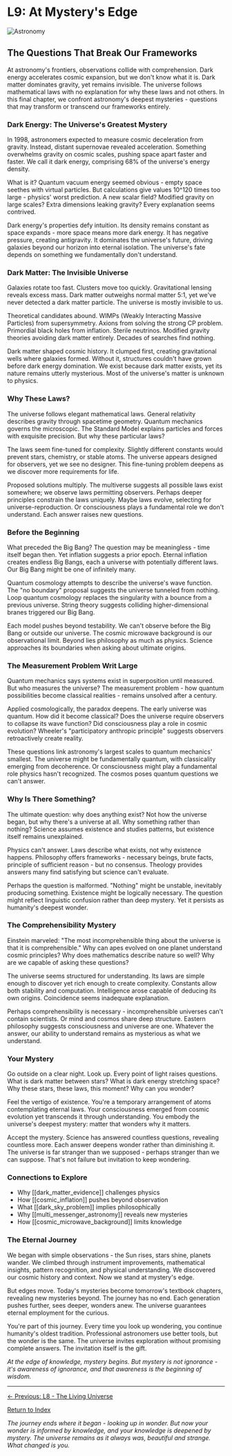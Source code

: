 # L9: At Mystery's Edge

![Astronomy](../cover/astronomy.png)

## The Questions That Break Our Frameworks

At astronomy's frontiers, observations collide with comprehension. Dark energy accelerates cosmic expansion, but we don't know what it is. Dark matter dominates gravity, yet remains invisible. The universe follows mathematical laws with no explanation for why these laws and not others. In this final chapter, we confront astronomy's deepest mysteries - questions that may transform or transcend our frameworks entirely.

### Dark Energy: The Universe's Greatest Mystery

In 1998, astronomers expected to measure cosmic deceleration from gravity. Instead, distant supernovae revealed acceleration. Something overwhelms gravity on cosmic scales, pushing space apart faster and faster. We call it dark energy, comprising 68% of the universe's energy density.

What is it? Quantum vacuum energy seemed obvious - empty space seethes with virtual particles. But calculations give values 10^120 times too large - physics' worst prediction. A new scalar field? Modified gravity on large scales? Extra dimensions leaking gravity? Every explanation seems contrived.

Dark energy's properties defy intuition. Its density remains constant as space expands - more space means more dark energy. It has negative pressure, creating antigravity. It dominates the universe's future, driving galaxies beyond our horizon into eternal isolation. The universe's fate depends on something we fundamentally don't understand.

### Dark Matter: The Invisible Universe

Galaxies rotate too fast. Clusters move too quickly. Gravitational lensing reveals excess mass. Dark matter outweighs normal matter 5:1, yet we've never detected a dark matter particle. The universe is mostly invisible to us.

Theoretical candidates abound. WIMPs (Weakly Interacting Massive Particles) from supersymmetry. Axions from solving the strong CP problem. Primordial black holes from inflation. Sterile neutrinos. Modified gravity theories avoiding dark matter entirely. Decades of searches find nothing.

Dark matter shaped cosmic history. It clumped first, creating gravitational wells where galaxies formed. Without it, structures couldn't have grown before dark energy domination. We exist because dark matter exists, yet its nature remains utterly mysterious. Most of the universe's matter is unknown to physics.

### Why These Laws?

The universe follows elegant mathematical laws. General relativity describes gravity through spacetime geometry. Quantum mechanics governs the microscopic. The Standard Model explains particles and forces with exquisite precision. But why these particular laws?

The laws seem fine-tuned for complexity. Slightly different constants would prevent stars, chemistry, or stable atoms. The universe appears designed for observers, yet we see no designer. This fine-tuning problem deepens as we discover more requirements for life.

Proposed solutions multiply. The multiverse suggests all possible laws exist somewhere; we observe laws permitting observers. Perhaps deeper principles constrain the laws uniquely. Maybe laws evolve, selecting for universe-reproduction. Or consciousness plays a fundamental role we don't understand. Each answer raises new questions.

### Before the Beginning

What preceded the Big Bang? The question may be meaningless - time itself began then. Yet inflation suggests a prior epoch. Eternal inflation creates endless Big Bangs, each a universe with potentially different laws. Our Big Bang might be one of infinitely many.

Quantum cosmology attempts to describe the universe's wave function. The "no boundary" proposal suggests the universe tunneled from nothing. Loop quantum cosmology replaces the singularity with a bounce from a previous universe. String theory suggests colliding higher-dimensional branes triggered our Big Bang.

Each model pushes beyond testability. We can't observe before the Big Bang or outside our universe. The cosmic microwave background is our observational limit. Beyond lies philosophy as much as physics. Science approaches its boundaries when asking about ultimate origins.

### The Measurement Problem Writ Large

Quantum mechanics says systems exist in superposition until measured. But who measures the universe? The measurement problem - how quantum possibilities become classical realities - remains unsolved after a century.

Applied cosmologically, the paradox deepens. The early universe was quantum. How did it become classical? Does the universe require observers to collapse its wave function? Did consciousness play a role in cosmic evolution? Wheeler's "participatory anthropic principle" suggests observers retroactively create reality.

These questions link astronomy's largest scales to quantum mechanics' smallest. The universe might be fundamentally quantum, with classicality emerging from decoherence. Or consciousness might play a fundamental role physics hasn't recognized. The cosmos poses quantum questions we can't answer.

### Why Is There Something?

The ultimate question: why does anything exist? Not how the universe began, but why there's a universe at all. Why something rather than nothing? Science assumes existence and studies patterns, but existence itself remains unexplained.

Physics can't answer. Laws describe what exists, not why existence happens. Philosophy offers frameworks - necessary beings, brute facts, principle of sufficient reason - but no consensus. Theology provides answers many find satisfying but science can't evaluate.

Perhaps the question is malformed. "Nothing" might be unstable, inevitably producing something. Existence might be logically necessary. The question might reflect linguistic confusion rather than deep mystery. Yet it persists as humanity's deepest wonder.

### The Comprehensibility Mystery

Einstein marveled: "The most incomprehensible thing about the universe is that it is comprehensible." Why can apes evolved on one planet understand cosmic principles? Why does mathematics describe nature so well? Why are we capable of asking these questions?

The universe seems structured for understanding. Its laws are simple enough to discover yet rich enough to create complexity. Constants allow both stability and computation. Intelligence arose capable of deducing its own origins. Coincidence seems inadequate explanation.

Perhaps comprehensibility is necessary - incomprehensible universes can't contain scientists. Or mind and cosmos share deep structure. Eastern philosophy suggests consciousness and universe are one. Whatever the answer, our ability to understand remains as mysterious as what we understand.

### Your Mystery

Go outside on a clear night. Look up. Every point of light raises questions. What is dark matter between stars? What is dark energy stretching space? Why these stars, these laws, this moment? Why can you wonder?

Feel the vertigo of existence. You're a temporary arrangement of atoms contemplating eternal laws. Your consciousness emerged from cosmic evolution yet transcends it through understanding. You embody the universe's deepest mystery: matter that wonders why it matters.

Accept the mystery. Science has answered countless questions, revealing countless more. Each answer deepens wonder rather than diminishing it. The universe is far stranger than we supposed - perhaps stranger than we can suppose. That's not failure but invitation to keep wondering.

### Connections to Explore

- Why [[dark_matter_evidence]] challenges physics
- How [[cosmic_inflation]] pushes beyond observation
- What [[dark_sky_problem]] implies philosophically
- Why [[multi_messenger_astronomy]] reveals new mysteries
- How [[cosmic_microwave_background]] limits knowledge

### The Eternal Journey

We began with simple observations - the Sun rises, stars shine, planets wander. We climbed through instrument improvements, mathematical insights, pattern recognition, and physical understanding. We discovered our cosmic history and context. Now we stand at mystery's edge.

But edges move. Today's mysteries become tomorrow's textbook chapters, revealing new mysteries beyond. The journey has no end. Each generation pushes further, sees deeper, wonders anew. The universe guarantees eternal employment for the curious.

You're part of this journey. Every time you look up wondering, you continue humanity's oldest tradition. Professional astronomers use better tools, but the wonder is the same. The universe invites exploration without promising complete answers. The invitation itself is the gift.

*At the edge of knowledge, mystery begins. But mystery is not ignorance - it's awareness of ignorance, and that awareness is the beginning of wisdom.*

---

[← Previous: L8 - The Living Universe](L8_The_Living_Universe.md)

[Return to Index](HA_Astronomy_Index.md)

*The journey ends where it began - looking up in wonder. But now your wonder is informed by knowledge, and your knowledge is deepened by mystery. The universe remains as it always was, beautiful and strange. What changed is you.*
